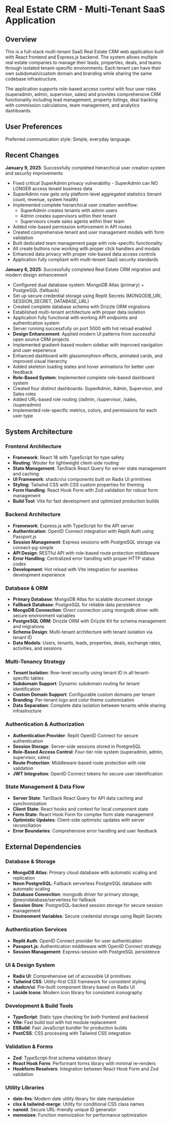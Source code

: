 # Real Estate CRM - Multi-Tenant SaaS Application

## Overview

This is a full-stack multi-tenant SaaS Real Estate CRM web application built with React frontend and Express.js backend. The system allows multiple real estate companies to manage their leads, properties, deals, and teams through isolated tenant-specific environments. Each tenant can have their own subdomain/custom domain and branding while sharing the same codebase infrastructure.

The application supports role-based access control with four user roles (superadmin, admin, supervisor, sales) and provides comprehensive CRM functionality including lead management, property listings, deal tracking with commission calculations, team management, and analytics dashboards.

## User Preferences

Preferred communication style: Simple, everyday language.

## Recent Changes

**January 9, 2025**: Successfully completed hierarchical user creation system and security improvements
- Fixed critical SuperAdmin privacy vulnerability - SuperAdmin can NO LONGER access tenant business data
- SuperAdmin now gets only platform-level aggregated statistics (tenant count, revenue, system health)
- Implemented complete hierarchical user creation workflow:
  * SuperAdmin creates tenants with admin users
  * Admin creates supervisors within their tenant
  * Supervisors create sales agents within their team
- Added role-based permission enforcement in API routes
- Created comprehensive tenant and user management modals with form validation
- Built dedicated team management page with role-specific functionality
- All create buttons now working with proper click handlers and modals
- Enhanced data privacy with proper role-based data access controls
- Application fully compliant with multi-tenant SaaS security standards

**January 6, 2025**: Successfully completed Real Estate CRM migration and modern design enhancement
- Configured dual database system: MongoDB Atlas (primary) + PostgreSQL (fallback)
- Set up secure credential storage using Replit Secrets (MONGODB_URI, SESSION_SECRET, DATABASE_URL)
- Created complete database schema with Drizzle ORM migrations
- Established multi-tenant architecture with proper data isolation
- Application fully functional with working API endpoints and authentication system
- Server running successfully on port 5000 with hot reload enabled
- **Design Enhancement**: Applied modern UI patterns from successful open source CRM projects
- Implemented gradient-based modern sidebar with improved navigation and user experience
- Enhanced dashboard with glassmorphism effects, animated cards, and improved visual hierarchy
- Added skeleton loading states and hover animations for better user feedback
- **Role-Based System**: Implemented complete role-based dashboard system
- Created four distinct dashboards: SuperAdmin, Admin, Supervisor, and Sales roles
- Added URL-based role routing (/admin, /supervisor, /sales, /superadmin)
- Implemented role-specific metrics, colors, and permissions for each user type

## System Architecture

### Frontend Architecture
- **Framework**: React 18 with TypeScript for type safety
- **Routing**: Wouter for lightweight client-side routing
- **State Management**: TanStack React Query for server state management and caching
- **UI Framework**: shadcn/ui components built on Radix UI primitives
- **Styling**: Tailwind CSS with CSS custom properties for theming
- **Form Handling**: React Hook Form with Zod validation for robust form management
- **Build Tool**: Vite for fast development and optimized production builds

### Backend Architecture
- **Framework**: Express.js with TypeScript for the API server
- **Authentication**: OpenID Connect integration with Replit Auth using Passport.js
- **Session Management**: Express sessions with PostgreSQL storage via connect-pg-simple
- **API Design**: RESTful API with role-based route protection middleware
- **Error Handling**: Centralized error handling with proper HTTP status codes
- **Development**: Hot reload with Vite integration for seamless development experience

### Database & ORM
- **Primary Database**: MongoDB Atlas for scalable document storage
- **Fallback Database**: PostgreSQL for reliable data persistence  
- **MongoDB Connection**: Direct connection using mongodb driver with secure environment variables
- **PostgreSQL ORM**: Drizzle ORM with Drizzle Kit for schema management and migrations
- **Schema Design**: Multi-tenant architecture with tenant isolation via tenant ID
- **Data Models**: Users, tenants, leads, properties, deals, exchange rates, activities, and sessions

### Multi-Tenancy Strategy
- **Tenant Isolation**: Row-level security using tenant ID in all tenant-specific tables
- **Subdomain Support**: Dynamic subdomain routing for tenant identification
- **Custom Domain Support**: Configurable custom domains per tenant
- **Branding**: Per-tenant logo and color theme customization
- **Data Separation**: Complete data isolation between tenants while sharing infrastructure

### Authentication & Authorization
- **Authentication Provider**: Replit OpenID Connect for secure authentication
- **Session Storage**: Server-side sessions stored in PostgreSQL
- **Role-Based Access Control**: Four-tier role system (superadmin, admin, supervisor, sales)
- **Route Protection**: Middleware-based route protection with role validation
- **JWT Integration**: OpenID Connect tokens for secure user identification

### State Management & Data Flow
- **Server State**: TanStack React Query for API data caching and synchronization
- **Client State**: React hooks and context for local component state
- **Form State**: React Hook Form for complex form state management
- **Optimistic Updates**: Client-side optimistic updates with server reconciliation
- **Error Boundaries**: Comprehensive error handling and user feedback

## External Dependencies

### Database & Storage
- **MongoDB Atlas**: Primary cloud database with automatic scaling and replication
- **Neon PostgreSQL**: Fallback serverless PostgreSQL database with automatic scaling
- **Database Connection**: mongodb driver for primary storage, @neondatabase/serverless for fallback
- **Session Store**: PostgreSQL-backed session storage for secure session management
- **Environment Variables**: Secure credential storage using Replit Secrets

### Authentication Services
- **Replit Auth**: OpenID Connect provider for user authentication
- **Passport.js**: Authentication middleware with OpenID Connect strategy
- **Session Management**: Express-session with PostgreSQL persistence

### UI & Design System
- **Radix UI**: Comprehensive set of accessible UI primitives
- **Tailwind CSS**: Utility-first CSS framework for consistent styling
- **shadcn/ui**: Pre-built component library based on Radix UI
- **Lucide Icons**: Modern icon library for consistent iconography

### Development & Build Tools
- **TypeScript**: Static type checking for both frontend and backend
- **Vite**: Fast build tool with hot module replacement
- **ESBuild**: Fast JavaScript bundler for production builds
- **PostCSS**: CSS processing with Tailwind CSS integration

### Validation & Forms
- **Zod**: TypeScript-first schema validation library
- **React Hook Form**: Performant forms library with minimal re-renders
- **Hookform Resolvers**: Integration between React Hook Form and Zod validation

### Utility Libraries
- **date-fns**: Modern date utility library for date manipulation
- **clsx & tailwind-merge**: Utility for conditional CSS class names
- **nanoid**: Secure URL-friendly unique ID generator
- **memoizee**: Function memoization for performance optimization